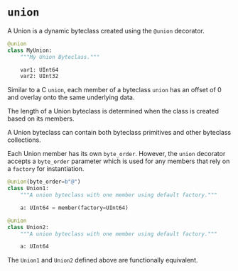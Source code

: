 # `union`

A Union is a dynamic byteclass created using the `@union` decorator.

```python
@union
class MyUnion:
    """My Union Byteclass."""

    var1: UInt64
    var2: UInt32
```

Similar to a C `union`, each member of a byteclass `union` has an offset of 0 and overlay onto the same underlying data.

The length of a Union byteclass is determined when the class is created based on its members.

A Union byteclass can contain both byteclass primitives and other byteclass collections.

Each Union member has its own `byte_order`. However, the `union` decorator accepts a `byte_order` parameter which is used for any members that rely on a `factory` for instantiation.

```python
@union(byte_order=b"@")
class Union1:
    """A union byteclass with one member using default factory."""

    a: UInt64 = member(factory=UInt64)

@union
class Union2:
    """A union byteclass with one member using default factory."""

    a: UInt64
```

The `Union1` and `Union2` defined above are functionally equivalent.
